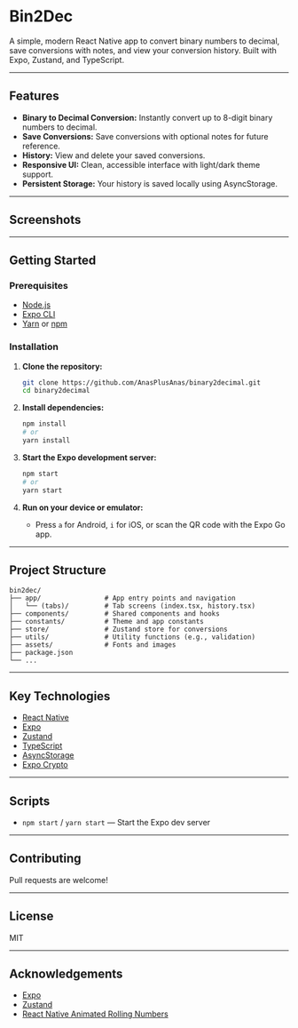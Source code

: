# Bin2Dec

A simple, modern React Native app to convert binary numbers to decimal, save conversions with notes, and view your conversion history. Built with Expo, Zustand, and TypeScript.

---

## Features

- **Binary to Decimal Conversion:** Instantly convert up to 8-digit binary numbers to decimal.
- **Save Conversions:** Save conversions with optional notes for future reference.
- **History:** View and delete your saved conversions.
- **Responsive UI:** Clean, accessible interface with light/dark theme support.
- **Persistent Storage:** Your history is saved locally using AsyncStorage.

---

## Screenshots

---

## Getting Started

### Prerequisites

- [Node.js](https://nodejs.org/)
- [Expo CLI](https://docs.expo.dev/get-started/installation/)
- [Yarn](https://yarnpkg.com/) or [npm](https://www.npmjs.com/)

### Installation

1. **Clone the repository:**
   ```sh
   git clone https://github.com/AnasPlusAnas/binary2decimal.git
   cd binary2decimal
   ```

2. **Install dependencies:**
   ```sh
   npm install
   # or
   yarn install
   ```

3. **Start the Expo development server:**
   ```sh
   npm start
   # or
   yarn start
   ```

4. **Run on your device or emulator:**
   - Press `a` for Android, `i` for iOS, or scan the QR code with the Expo Go app.

---

## Project Structure

```
bin2dec/
├── app/                # App entry points and navigation
│   └── (tabs)/         # Tab screens (index.tsx, history.tsx)
├── components/         # Shared components and hooks
├── constants/          # Theme and app constants
├── store/              # Zustand store for conversions
├── utils/              # Utility functions (e.g., validation)
├── assets/             # Fonts and images
├── package.json
└── ...
```

---

## Key Technologies

- [React Native](https://reactnative.dev/)
- [Expo](https://expo.dev/)
- [Zustand](https://zustand.docs.pmnd.rs/getting-started/introduction)
- [TypeScript](https://www.typescriptlang.org/)
- [AsyncStorage](https://react-native-async-storage.github.io/async-storage/)
- [Expo Crypto](https://docs.expo.dev/versions/latest/sdk/crypto/)

---

## Scripts

- `npm start` / `yarn start` — Start the Expo dev server

---

## Contributing

Pull requests are welcome!

---

## License

MIT

---

## Acknowledgements

- [Expo](https://expo.dev/)
- [Zustand](https://zustand-demo.pmnd.rs/)
- [React Native Animated Rolling Numbers](https://github.com/TronSha/react-native-animated-rolling-numbers)
